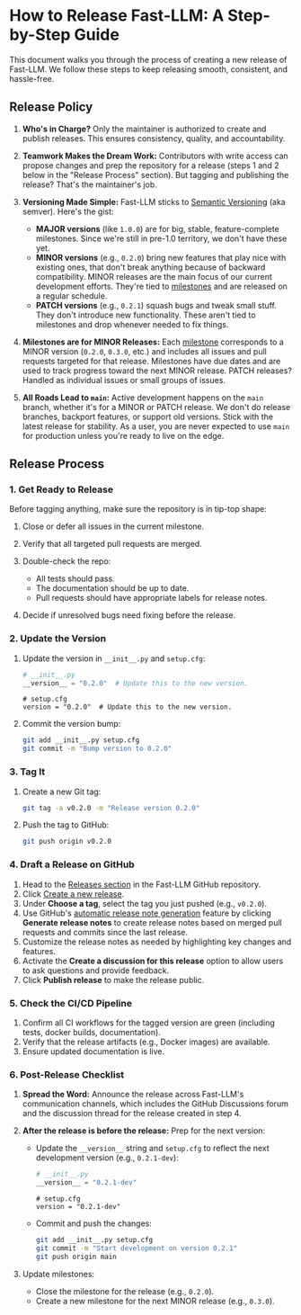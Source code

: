# How to Release Fast-LLM: A Step-by-Step Guide

This document walks you through the process of creating a new release of Fast-LLM. We follow these steps to keep releasing smooth, consistent, and hassle-free.

## Release Policy

1.  **Who's in Charge?** Only the maintainer is authorized to create and publish releases. This ensures consistency, quality, and accountability.

2.  **Teamwork Makes the Dream Work:** Contributors with write access can propose changes and prep the repository for a release (steps 1 and 2 below in the "Release Process" section). But tagging and publishing the release? That's the maintainer's job.

3.  **Versioning Made Simple:** Fast-LLM sticks to [Semantic Versioning](https://semver.org/) (aka semver). Here's the gist:
    -   **MAJOR versions** (like `1.0.0`) are for big, stable, feature-complete milestones. Since we're still in pre-1.0 territory, we don't have these yet.
    -   **MINOR versions** (e.g., `0.2.0`) bring new features that play nice with existing ones, that don't break anything because of backward compatibility. MINOR releases are the main focus of our current development efforts. They're tied to [milestones](https://github.com/ServiceNow/Fast-LLM/milestones) and are released on a regular schedule.
    -   **PATCH versions** (e.g., `0.2.1`) squash bugs and tweak small stuff. They don't introduce new functionality. These aren't tied to milestones and drop whenever needed to fix things.

4.  **Milestones are for MINOR Releases:** Each [milestone](https://github.com/ServiceNow/Fast-LLM/milestones) corresponds to a MINOR version (`0.2.0`, `0.3.0`, etc.) and includes all issues and pull requests targeted for that release. Milestones have due dates and are used to track progress toward the next MINOR release. PATCH releases? Handled as individual issues or small groups of issues.

5.  **All Roads Lead to `main`:** Active development happens on the `main` branch, whether it's for a MINOR or PATCH release. We don't do release branches, backport features, or support old versions. Stick with the latest release for stability. As a user, you are never expected to use `main` for production unless you're ready to live on the edge.

## Release Process

### 1. Get Ready to Release

Before tagging anything, make sure the repository is in tip-top shape:

1.  Close or defer all issues in the current milestone.
2.  Verify that all targeted pull requests are merged.
3.  Double-check the repo:

    -   All tests should pass.
    -   The documentation should be up to date.
    -   Pull requests should have appropriate labels for release notes.

4.  Decide if unresolved bugs need fixing before the release.

### 2. Update the Version

1.  Update the version in `__init__.py` and `setup.cfg`:

    ```python
    # __init__.py
    __version__ = "0.2.0"  # Update this to the new version.
    ```

    ```properties
    # setup.cfg
    version = "0.2.0"  # Update this to the new version.
    ```

2.  Commit the version bump:

    ```bash
    git add __init__.py setup.cfg
    git commit -m "Bump version to 0.2.0"
    ```

### 3. Tag It

1.  Create a new Git tag:

    ```bash
    git tag -a v0.2.0 -m "Release version 0.2.0"
    ```

2.  Push the tag to GitHub:

    ```bash
    git push origin v0.2.0
    ```

### 4. Draft a Release on GitHub

1.  Head to the [Releases section](https://github.com/ServiceNow/Fast-LLM/releases) in the Fast-LLM GitHub repository.
2.  Click [Create a new release](https://github.com/ServiceNow/Fast-LLM/releases/new).
3.  Under **Choose a tag**, select the tag you just pushed (e.g., `v0.2.0`).
4.  Use GitHub's [automatic release note generation](https://docs.github.com/en/repositories/releasing-projects-on-github/automatically-generated-release-notes) feature by clicking **Generate release notes** to create release notes based on merged pull requests and commits since the last release.
5.  Customize the release notes as needed by highlighting key changes and features.
6.  Activate the **Create a discussion for this release** option to allow users to ask questions and provide feedback.
7.  Click **Publish release** to make the release public.

### 5. Check the CI/CD Pipeline

1.  Confirm all CI workflows for the tagged version are green (including tests, docker builds, documentation).
2.  Verify that the release artifacts (e.g., Docker images) are available.
3.  Ensure updated documentation is live.

### 6. Post-Release Checklist

1.  **Spread the Word:** Announce the release across Fast-LLM's communication channels, which includes the GitHub Discussions forum and the discussion thread for the release created in step 4.
2.  **After the release is before the release:** Prep for the next version:

    -   Update the `__version__` string and `setup.cfg` to reflect the next development version (e.g., `0.2.1-dev`):

        ```python
        # __init__.py
        __version__ = "0.2.1-dev"
        ```

        ```properties
        # setup.cfg
        version = "0.2.1-dev"
        ```

    -   Commit and push the changes:

        ```bash
        git add __init__.py setup.cfg
        git commit -m "Start development on version 0.2.1"
        git push origin main
        ```

3.  Update milestones:

    -   Close the milestone for the release (e.g., `0.2.0`).
    -   Create a new milestone for the next MINOR release (e.g., `0.3.0`).
